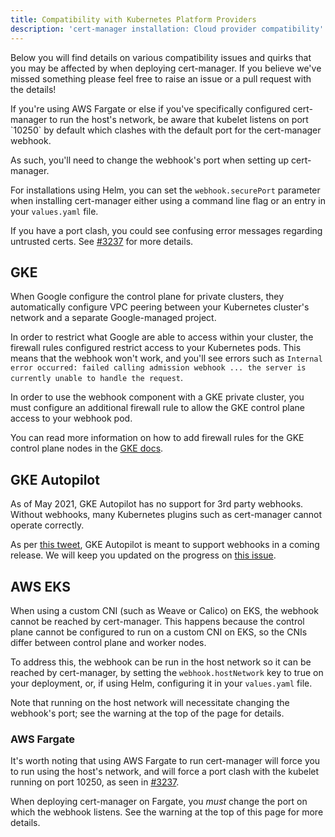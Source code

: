 ```yaml
---
title: Compatibility with Kubernetes Platform Providers
description: 'cert-manager installation: Cloud provider compatibility'
---
```


Below you will find details on various compatibility issues and quirks that you
may be affected by when deploying cert-manager. If you believe we've missed something
please feel free to raise an issue or a pull request with the details!

<div className="alert">
If you're using AWS Fargate or else if you've specifically configured
cert-manager to run the host's network, be aware that kubelet listens on port
`10250` by default which clashes with the default port for the cert-manager
webhook.

As such, you'll need to change the webhook's port when setting up cert-manager.

For installations using Helm, you can set the `webhook.securePort` parameter
when installing cert-manager either using a command line flag or an entry in
your `values.yaml` file.

If you have a port clash, you could see confusing error messages regarding
untrusted certs. See [#3237](https://github.com/cert-manager/cert-manager/issues/3237)
for more details.
</div>

## GKE

When Google configure the control plane for private clusters, they automatically
configure VPC peering between your Kubernetes cluster's network and a separate
Google-managed project.

In order to restrict what Google are able to access within your cluster, the
firewall rules configured restrict access to your Kubernetes pods. This means
that the webhook won't work, and you'll see errors such as
`Internal error occurred: failed calling admission webhook ... the server is
currently unable to handle the request`.

In order to use the webhook component with a GKE private cluster, you must
configure an additional firewall rule to allow the GKE control plane access to
your webhook pod.

You can read more information on how to add firewall rules for the GKE control
plane nodes in the [GKE
docs](https://cloud.google.com/kubernetes-engine/docs/how-to/private-clusters#add_firewall_rules).

## GKE Autopilot

As of May 2021, GKE Autopilot has no support for 3rd party webhooks.
Without webhooks, many Kubernetes plugins such as cert-manager cannot
operate correctly.

As per [this
tweet](https://twitter.com/BagadeVivek/status/1365701217469534220), GKE
Autopilot is meant to support webhooks in a coming release. We will keep
you updated on the progress on [this
issue](https://github.com/cert-manager/cert-manager/issues/3717).

## AWS EKS

When using a custom CNI (such as Weave or Calico) on EKS, the webhook cannot be
reached by cert-manager. This happens because the control plane cannot be
configured to run on a custom CNI on EKS, so the CNIs differ between control
plane and worker nodes.

To address this, the webhook can be run in the host network so it can be reached
by cert-manager, by setting the `webhook.hostNetwork` key to true on your
deployment, or, if using Helm, configuring it in your `values.yaml` file.

Note that running on the host network will necessitate changing the webhook's
port; see the warning at the top of the page for details.

### AWS Fargate

It's worth noting that using AWS Fargate to run cert-manager will force you to
run using the host's network, and will force a port clash with the kubelet
running on port 10250, as seen in [#3237](https://github.com/cert-manager/cert-manager/issues/3237).

When deploying cert-manager on Fargate, you _must_ change the port on which
the webhook listens. See the warning at the top of this page for more details.
